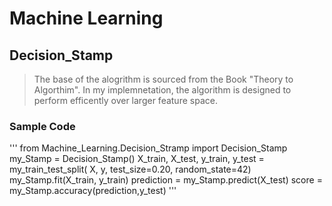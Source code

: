 # Machine Learning 

## Decision_Stamp 

>The base of the alogrithm is sourced from the Book "Theory to Algorthim". In my implemnetation, the algorithm is designed to perform efficently over larger feature space.

### Sample Code

'''
from Machine_Learning.Decision_Stramp import Decision_Stamp
my_Stamp = Decision_Stamp()
X_train, X_test, y_train, y_test = my_train_test_split(
    X, y, test_size=0.20, random_state=42)
my_Stamp.fit(X_train, y_train)
prediction = my_Stamp.predict(X_test)
score = my_Stamp.accuracy(prediction,y_test)
'''

